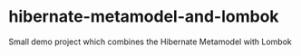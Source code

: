 # hibernate-metamodel-and-lombok
Small demo project which combines the Hibernate Metamodel with Lombok
